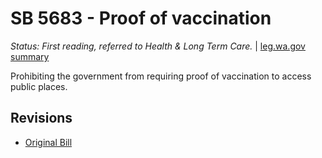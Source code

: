 # SB 5683 - Proof of vaccination
*Status: First reading, referred to Health & Long Term Care.* | [leg.wa.gov summary](https://app.leg.wa.gov/billsummary?BillNumber=5683&Year=2021)

Prohibiting the government from requiring proof of vaccination to access public places.

## Revisions
* [Original Bill](1/)